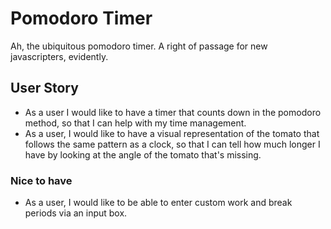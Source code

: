# Pomodoro Timer

Ah, the ubiquitous pomodoro timer. A right of passage for new javascripters, evidently.

## User Story

- As a user I would like to have a timer that counts down in the pomodoro method, so that I can help with my time management.
- As a user, I would like to have a visual representation of the tomato that follows the same pattern as a clock, so that I can tell how much longer I have by looking at the angle of the tomato that's missing.

### Nice to have
- As a user, I would like to be able to enter custom work and break periods via an input box.
